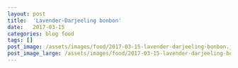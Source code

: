 ```yaml
---
layout: post
title:  'Lavender-Darjeeling bonbon'
date:   2017-03-15
categories: blog food
tags: []
post_image: /assets/images/food/2017-03-15-lavender-darjeeling-bonbon.jpg
post_image_large: /assets/images/food/2017-03-15-lavender-darjeeling-bonbon_large.jpg
---
```


